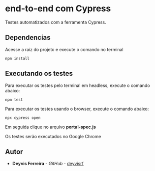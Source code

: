 # end-to-end com Cypress

Testes automatizados com a ferramenta Cypress.

## Dependencias
Acesse a raiz do projeto e execute o comando no terminal
```
npm install
```

## Executando os testes

Para executar os testes pelo terminal em headless, execute o comando abaixo:

```
npm test
```

Para executar os testes usando o browser, execute o comando abaixo:

```
npx cypress open
```
Em seguida clique no arquivo **portal-spec.js** 

Os testes serão executados no Google Chrome

## Autor

* **Deyvis Ferreira** - *GitHub* - [deyvisrf](https://github.com/deyvisrf)